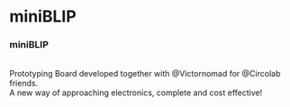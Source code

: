 # miniBLIP
<h3>miniBLIP</h3><br>
Prototyping Board developed together with @Victornomad for @Circolab friends.<br>
A new way of approaching electronics, complete and cost effective!
